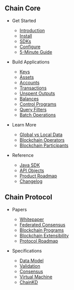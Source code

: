 ## Chain Core

* Get Started
  * [Introduction](core/get-started/introduction.md)
  * [Install](index.html)
  * [SDKs](core/get-started/sdk.md)
  * [Configure](core/get-started/configure.md)
  * [5-Minute Guide](core/get-started/five-minute-guide.md)

* Build Applications
  * [Keys](core/build-applications/keys.md)
  * [Assets](core/build-applications/assets.md)
  * [Accounts](core/build-applications/accounts.md)
  * [Transactions](core/build-applications/transactions.md)
  * [Unspent Outputs](core/build-applications/unspent-outputs.md)
  * [Balances](core/build-applications/balances.md)
  * [Control Programs](core/build-applications/control-programs.md)
  * [Query Filters](core/build-applications/query-filters.md)
  * [Batch Operations](core/build-applications/batch-operations.md)

* Learn More
  * [Global vs Local Data](core/learn-more/global-vs-local-data.md)
  * [Blockchain Operators](core/learn-more/blockchain-operators.md)
  * [Blockchain Participants](core/learn-more/blockchain-participants.md)

* Reference
  * [Java SDK](#)
  * [API Objects](core/reference/api-objects.md)
  * [Product Roadmap](core/get-started/product-roadmap.md)
  * [Changelog](#)

## Chain Protocol

* Papers
  * [Whitepaper](protocol/papers/whitepaper.md)
  * [Federated Consensus](protocol/papers/federated-consensus.md)
  * [Blockchain Programs](protocol/papers/blockchain-programs.md)
  * [Blockchain Extensibility](protocol/papers/blockchain-extensibility.md)
  * [Protocol Roadmap](protocol/papers/protocol-roadmap.md)

* Specifications
  * [Data Model](protocol/specifications/data.md)
  * [Validation](protocol/specifications/validation.md)
  * [Consensus](protocol/specifications/consensus.md)
  * [Virtual Machine](protocol/specifications/vm1.md)
  * [ChainKD](protocol/specifications/chainkd.md)

